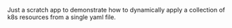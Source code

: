 Just a scratch app to demonstrate how to dynamically apply a
collection of k8s resources from a single yaml file.

